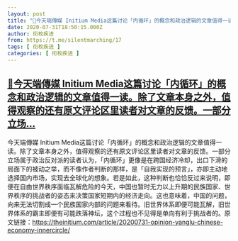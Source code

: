 ```yaml
---
layout: post
title: "📎今天端傳媒 Initium Media这篇讨论「内循环」的概念和政治逻辑的文章值得一读。除了文章本身之外，值得观察的还有原文评论区里读者对文章的反馈。一部分立场..."
date: 2020-07-31T18:50:15.000Z
author: 衔枚疾进
from: https://t.me/silentmarching/17
tags: [ 衔枚疾进 ]
categories: [ 衔枚疾进 ]
---
```

<!--1596221415000-->
[📎今天端傳媒 Initium Media这篇讨论「内循环」的概念和政治逻辑的文章值得一读。除了文章本身之外，值得观察的还有原文评论区里读者对文章的反馈。一部分立场...](https://t.me/silentmarching/17)
------

<div>
<p>今天端傳媒 Initium Media这篇讨论「内循环」的概念和政治逻辑的文章值得一读。除了文章本身之外，值得观察的还有原文评论区里读者对文章的反馈。一部分立场属于政治反对派的读者认为，「内循环」更像是在跨国经济冷却，出口下滑的局面下的被动之举，而不像作者判断的那样，是「自我实现的预言」，亦即主动地选择国内市场，实现去全球化的想象。若是如此，这种判断也恰恰反过来说明，即便在自由世界秩序面临瓦解危险的今天，中国也暂时无力以上升期的民族国家、世界秩序的挑战者的姿态来决策国家短期内的经济走向。这也意味着，中国的问题，向来无法切割成一个民族国家内部的问题来看待。旧世界体系即便可能瓦解，旧世界体系的霸主即便有可能跌落神坛，这个过程也不见得是单向有利于挑战者的。原文链接：<a href="https://theinitium.com/article/20200731-opinion-yanglu-chinese-economy-innercircle/" target="_blank" rel="noopener">https://theinitium.com/article/20200731-opinion-yanglu-chinese-economy-innercircle/</a></p>
</div>
